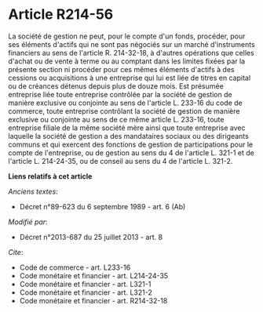 # Article R214-56

La société de gestion ne peut, pour le compte d'un fonds, procéder, pour ses éléments d'actifs qui ne sont pas négociés sur
un marché d'instruments financiers au sens de l'article R. 214-32-18, à d'autres opérations que celles d'achat ou de vente à
terme ou au comptant dans les limites fixées par la présente section ni procéder pour ces mêmes éléments d'actifs à des
cessions ou acquisitions à une entreprise qui lui est liée de titres en capital ou de créances détenus depuis plus de douze
mois. Est présumée entreprise liée toute entreprise contrôlée par la société de gestion de manière exclusive ou conjointe au
sens de l'article L. 233-16 du code de commerce, toute entreprise contrôlant la société de gestion de manière exclusive ou
conjointe au sens de ce même article L. 233-16, toute entreprise filiale de la même société mère ainsi que toute entreprise
avec laquelle la société de gestion a des mandataires sociaux ou des dirigeants communs et qui exercent des fonctions de
gestion de participations pour le compte de l'entreprise, ou de gestion au sens du 4 de l'article L. 321-1 et de l'article L.
214-24-35, ou de conseil au sens du 4 de l'article L. 321-2.

**Liens relatifs à cet article**

_Anciens textes_:

  - Décret n°89-623 du 6 septembre 1989 - art. 6 (Ab)

_Modifié par_:

  - Décret n°2013-687 du 25 juillet 2013 - art. 8

_Cite_:

  - Code de commerce - art. L233-16
  - Code monétaire et financier - art. L214-24-35
  - Code monétaire et financier - art. L321-1
  - Code monétaire et financier - art. L321-2
  - Code monétaire et financier - art. R214-32-18
